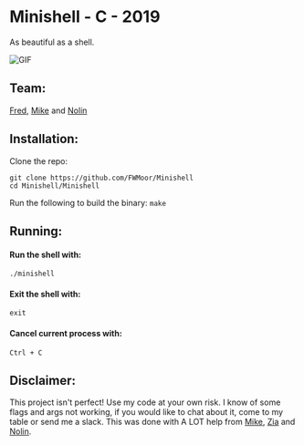 # Minishell - C - 2019  
As beautiful as a shell.  

![GIF](Minishell.gif)  

## Team:  
[Fred](https://github.com/FWMoor), [Mike](https://github.com/MikeFMeyer) and [Nolin](https://github.com/nreddystudent)    

## Installation:  
  
Clone the repo:  
  
```
git clone https://github.com/FWMoor/Minishell  
cd Minishell/Minishell
```  
Run the following to build the binary: ```make```  
  
## Running:  

#### Run the shell with:  
```./minishell```  

#### Exit the shell with:  
```exit```  
  
#### Cancel current process with:  
```Ctrl + C```  

## Disclaimer:  
This project isn't perfect! Use my code at your own risk. I know of some flags and args not working, if you would like to chat about it, come to my table or send me a slack. This was done with A LOT help from [Mike](https://github.com/MikeFMeyer), [Zia](https://github.com/ziadhorat) and [Nolin](https://github.com/nreddystudent).
